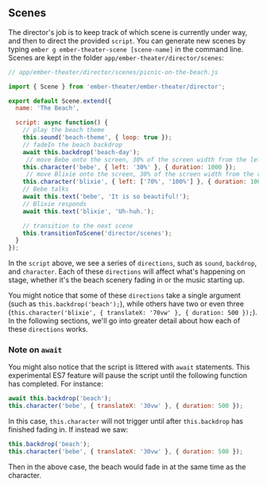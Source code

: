 ## Scenes

The director's job is to keep track of which scene is currently under way, and then to direct the provided `script`. You can generate new scenes by typing `ember g ember-theater-scene [scene-name]` in the command line. Scenes are kept in the folder `app/ember-theater/director/scenes`:

```js
// app/ember-theater/director/scenes/picnic-on-the-beach.js

import { Scene } from 'ember-theater/ember-theater/director';

export default Scene.extend({
  name: 'The Beach',

  script: async function() {
    // play the beach theme
    this.sound('beach-theme', { loop: true });
    // fadeIn the beach backdrop
    await this.backdrop('beach-day');
     // move Bebe onto the screen, 30% of the screen width from the left
    this.character('bebe', { left: '30%' }, { duration: 1000 });
     // move Blixie onto the screen, 30% of the screen width from the right
    this.character('blixie', { left: ['70%', '100%'] }, { duration: 1000 });
    // Bebe talks
    await this.text('bebe', 'It is so beautiful!');
    // Blixie responds
    await this.text('blixie', 'Uh-huh.');

    // transition to the next scene
    this.transitionToScene('director/scenes');
  }
});
```

In the `script` above, we see a series of `directions`, such as `sound`, `backdrop`, and `character`. Each of these `directions` will affect what's happening on stage, whether it's the beach scenery fading in or the music starting up.

You might notice that some of these `directions` take a single argument (such as `this.backdrop('beach');`), while others have two or even three (`this.character('blixie', { translateX: '70vw' }, { duration: 500 });`). In the following sections, we'll go into greater detail about how each of these `directions` works.

### Note on `await`

You might also notice that the script is littered with `await` statements. This experimental ES7 feature will pause the script until the following function has completed. For instance:

```js
await this.backdrop('beach');
this.character('bebe', { translateX: '30vw' }, { duration: 500 });
```

In this case, `this.character` will not trigger until after `this.backdrop` has finished fading in. If instead we saw:

```js
this.backdrop('beach');
this.character('bebe', { translateX: '30vw' }, { duration: 500 });
```

Then in the above case, the beach would fade in at the same time as the character.
